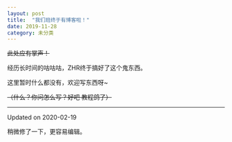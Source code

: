 ```yaml
---
layout: post
title:  "我们班终于有博客啦！"
date: 2019-11-28
category: 未分类
---
```


~~此处应有掌声！~~

经历长时间的咕咕咕，ZHR终于搞好了这个鬼东西。

这里暂时什么都没有，欢迎写东西呀~

~~（什么？你问怎么写？好吧 教程鸽了）~~

<!-- more -->

---

Updated on 2020-02-19

稍微修了一下，更容易编辑。